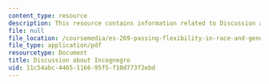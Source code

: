 ```yaml
---
content_type: resource
description: This resource contains information related to Discussion about Incognegro.
file: null
file_location: /coursemedia/es-269-passing-flexibility-in-race-and-gender-spring-2009/11c54abc4465116695f5f10d773f2ebd_MITES_269S09_lec4_Class4.pdf
file_type: application/pdf
resourcetype: Document
title: Discussion about Incognegro
uid: 11c54abc-4465-1166-95f5-f10d773f2ebd
---
```

